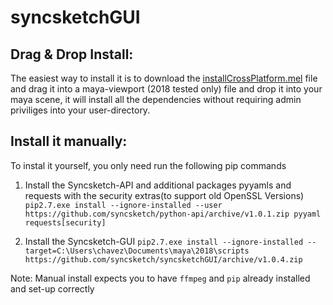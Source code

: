 # syncsketchGUI

##  Drag & Drop Install:

The easiest way to install it is to download the [installCrossPlatform.mel](https://github.com/syncsketch/syncsketchGUI/releases/download/v1.0.3/installCrossPlatform.mel#install) file and drag it into a maya-viewport (2018 tested only) file and drop it into your maya scene, it will install all the dependencies without requiring admin priviliges into your user-directory.


## Install it manually:

To instal it yourself, you only need run the following pip commands

1)  Install the Syncsketch-API and additional packages pyyamls and requests with the security  extras(to support old OpenSSL Versions)
`pip2.7.exe install --ignore-installed --user https://github.com/syncsketch/python-api/archive/v1.0.1.zip pyyaml requests[security]`

2) Install the Syncsketch-GUI
`pip2.7.exe install --ignore-installed --target=C:\Users\chavez\Documents\maya\2018\scripts https://github.com/syncsketch/syncsketchGUI/archive/v1.0.4.zip`

Note: Manual install expects you to have `ffmpeg` and `pip` already installed and set-up correctly
